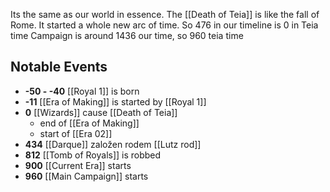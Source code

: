 Its the same as our world in essence. The [[Death of Teia]] is like the fall of Rome. It started a whole new arc of time.
So 476 in our timeline is 0 in Teia time
Campaign is around 1436 our time, so 960 teia time
## Notable Events

- **-50 - -40** [[Royal 1]] is born
- **-11** [[Era of Making]] is started by [[Royal 1]]
- **0**  [[Wizards]] cause [[Death of Teia]]
  - end of [[Era of Making]]
  - start of [[Era 02]]
- **434** [[Darque]] založen rodem [[Lutz rod]]
- **812** [[Tomb of Royals]] is robbed
- **900** [[Current Era]] starts
- **960** [[Main Campaign]] starts